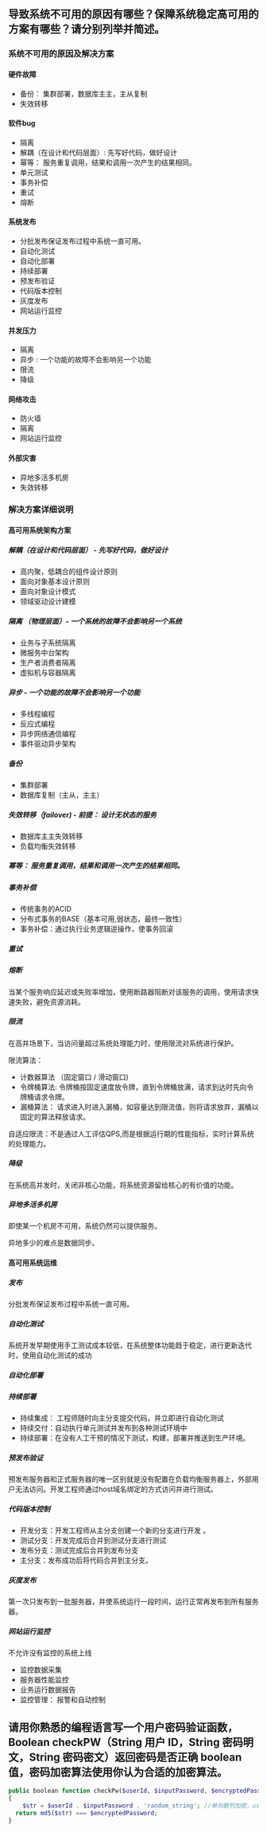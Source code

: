 ## 导致系统不可用的原因有哪些？保障系统稳定高可用的方案有哪些？请分别列举并简述。

### 系统不可用的原因及解决方案

#### 硬件故障

- 备份： 集群部署，数据库主主，主从复制
- 失效转移

#### 软件bug

- 隔离
- 解耦（在设计和代码层面）: 先写好代码，做好设计
- 幂等： 服务重复调用，结果和调用一次产生的结果相同。
- 单元测试
- 事务补偿
- 重试
- 熔断

#### 系统发布

- 分批发布保证发布过程中系统一直可用。
- 自动化测试
- 自动化部署
- 持续部署
- 预发布验证
- 代码版本控制
- 灰度发布
- 网站运行监控

#### 并发压力

- 隔离
- 异步 : 一个功能的故障不会影响另一个功能
- 限流
- 降级

#### 网络攻击

- 防火墙
- 隔离
- 网站运行监控

#### 外部灾害

- 异地多活多机房
- 失效转移

### 解决方案详细说明

#### 高可用系统架构方案

##### 解耦（在设计和代码层面） -  先写好代码，做好设计

- 高内聚，低耦合的组件设计原则 
- 面向对象基本设计原则 
- 面向对象设计模式
- 领域驱动设计建模


##### 隔离 （物理层面）- 一个系统的故障不会影响另一个系统

- 业务与子系统隔离
- 微服务中台架构
- 生产者消费者隔离
- 虚拟机与容器隔离


##### 异步 - 一个功能的故障不会影响另一个功能

- 多线程编程
- 反应式编程
- 异步网络通信编程
- 事件驱动异步架构

##### 备份

- 集群部署
- 数据库复制（主从，主主）

##### 失效转移（failover) - 前提： 设计无状态的服务

- 数据库主主失效转移
- 负载均衡失效转移

##### 幂等： 服务重复调用，结果和调用一次产生的结果相同。

##### 事务补偿

- 传统事务的ACID
- 分布式事务的BASE（基本可用,弱状态，最终一致性）
- 事务补偿：通过执行业务逻辑逆操作，使事务回滚

##### 重试

##### 熔断

当某个服务响应延迟或失败率增加，使用断路器阻断对该服务的调用，使用请求快速失败，避免资源消耗。

##### 限流

在高并场景下，当访问量超过系统处理能力时，使用限流对系统进行保护。 

限流算法：

- 计数器算法 （固定窗口 / 滑动窗口)
- 令牌桶算法: 令牌桶按固定速度放令牌，直到令牌桶放满，请求到达时先向令牌桶请求令牌。
- 漏桶算法： 请求进入时进入漏桶，如容量达到限流值，则将请求放弃，漏桶以固定的算法释放请求。


自适应限流：不是通过人工评估QPS,而是根据运行期的性能指标，实时计算系统的处理能力。


##### 降级

在系统高并发时，关闭非核心功能，将系统资源留给核心的有价值的功能。

##### 异地多活多机房

即使某一个机房不可用，系统仍然可以提供服务。

异地多少的难点是数据同步。


#### 高可用系统运维

##### 发布

分批发布保证发布过程中系统一直可用。

##### 自动化测试

系统开发早期使用手工测试成本较低，在系统整体功能趋于稳定，进行更新迭代时，使用自动化测试的成功

##### 自动化部署

##### 持续部署

- 持续集成： 工程师随时向主分支提交代码，并立即进行自动化测试
- 持续交付：自动执行单元测试并发布到各种测试环境中
- 持续部署：在没有人工干预的情况下测试，构建，部署并推送到生产环境。



##### 预发布验证

预发布服务器和正式服务器的唯一区别就是没有配置在负载均衡服务器上，外部用户无法访问。开发工程师通过host域名绑定的方式访问并进行测试。

##### 代码版本控制

- 开发分支：开发工程师从主分支创建一个新的分支进行开发 。
- 测试分支：开发完成后合并到测试分支进行测试
- 发布分支：测试完成后合并到发布分支
- 主分支：发布成功后将代码合并到主分支。



##### 灰度发布

第一次只发布到一批服务器，并使系统运行一段时间，运行正常再发布到所有服务器。

##### 网站运行监控

不允许没有监控的系统上线

- 监控数据采集
- 服务器性能监控
- 业务运行数据报告
- 监控管理： 报警和自动控制


## 请用你熟悉的编程语言写一个用户密码验证函数，Boolean checkPW（String 用户 ID，String 密码明文，String 密码密文）返回密码是否正确 boolean 值，密码加密算法使用你认为合适的加密算法。

```php
public boolean function checkPw($userId, $inputPassword, $encryptedPassword)
{
	$str = $userId . $inputPassword . 'random_string'; //单向散列加密，userId + 随机字段串作为Salt
  return md5($str) === $encryptedPassword;
}
```


